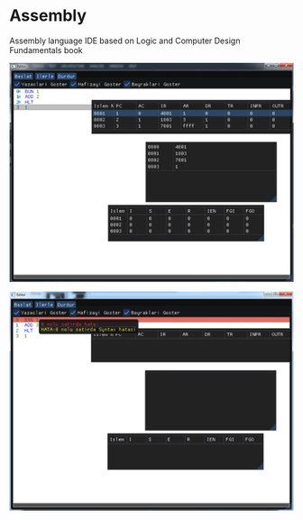 # Assembly
Assembly language IDE based on Logic and Computer Design Fundamentals book

![Screenshot1](ss1.jpg)

![Screenshot2](ss2.jpg)
